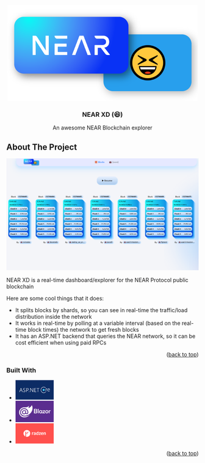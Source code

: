 <a id="readme-top"></a>

<!-- [![Contributors][contributors-shield]][contributors-url]
[![Forks][forks-shield]][forks-url]
[![Stargazers][stars-shield]][stars-url]
[![Issues][issues-shield]][issues-url]-->

<br />
<div align="center">
  <img src="Resources/NearXDLogo.png" alt="Logo">

  <h3 align="center">NEAR XD (😆)</h3>

  <p align="center">
    An awesome NEAR Blockchain explorer
    <br />
  </p>
</div>

## About The Project

![NEAR XD Dashboard][DashboardSS]

NEAR XD is a real-time dashboard/explorer for the NEAR Protocol public blockchain 

Here are some cool things that it does:
* It splits blocks by shards, so you can see in real-time the traffic/load distribution inside the network
* It works in real-time by polling at a variable interval (based on the real-time block times) the network to get fresh blocks
* It has an ASP.NET backend that queries the NEAR network, so it can be cost efficient when using paid RPCs

<p align="right">(<a href="#readme-top">back to top</a>)</p>

### Built With

* <img src="Resources/AspNetLogo.png" width="100">
* <img src="Resources/BlazorLogo.png" width="100">
* <img src="Resources/RadzenLogo.png" width="100">

<p align="right">(<a href="#readme-top">back to top</a>)</p>

[DashboardSS]: Resources/Dashboard.png
[AspNetLogo]: Resources/AspNetLogo.png
[BlazorLogo]: Resources/BlazorLogo.png
[RadzenLogo]: Resources/RadzenLogo.png

[contributors-shield]: https://img.shields.io/github/contributors/defikush/NearCompanion.svg?style=for-the-badge
[contributors-url]: https://github.com/defikush/NearCompanion
[forks-shield]: https://img.shields.io/github/forks/contributors/defikush/NearCompanion.svg?style=for-the-badge
[forks-url]: https://github.com/defikush/NearCompanion/forks
[stars-shield]: https://img.shields.io/github/stars/contributors/defikush/NearCompanion.svg?style=for-the-badge
[stars-url]: https://github.com/defikush/NearCompanion
[issues-shield]: https://img.shields.io/github/issues/contributors/defikush/NearCompanion.svg?style=for-the-badge
[issues-url]: https://github.com/defikush/NearCompanion/issues
[license-shield]: https://img.shields.io/github/license/contributors/defikush/NearCompanion.svg?style=for-the-badge
[license-url]: https://github.com/defikush/NearCompanion

